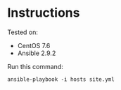 # Instructions

Tested on:
- CentOS 7.6
- Ansible 2.9.2

Run this command:

    ansible-playbook -i hosts site.yml
